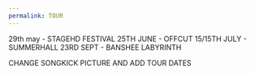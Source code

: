 ```yaml
---
permalink: TOUR
---
```

29th may - STAGEHD FESTIVAL
25TH JUNE - OFFCUT 
15/15TH JULY - SUMMERHALL 
23RD SEPT - BANSHEE LABYRINTH

CHANGE SONGKICK PICTURE AND ADD TOUR DATES